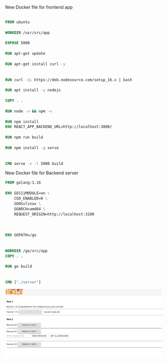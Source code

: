 

New Docker file for frontend app

```Dockerfile

FROM ubuntu

WORKDIR /usr/src/app

EXPOSE 5000

RUN apt-get update

RUN apt-get install curl -y


RUN curl -sL https://deb.nodesource.com/setup_16.x | bash

RUN apt install -y nodejs

COPY . .

RUN node -v && npm -v

RUN npm install
ENV REACT_APP_BACKEND_URL=http://localhost:3800/

RUN npm run build

RUN npm install -g serve


CMD serve -s -l 5000 build
```

New Docker file for Backend server

```Dockerfile
FROM golang:1.16

ENV GO111MODULE=on \
    CGO_ENABLED=0 \
    GOOS=linux \
    GOARCH=amd64 \
    REQUEST_ORIGIN=http://localhost:3100



ENV GOPATH=/go


WORKDIR /go/src/app
COPY . .

RUN go build


CMD ["./server"]

```


![Alt text](1-14-proof.png)
